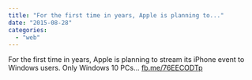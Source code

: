 ```yaml
---
title: "For the first time in years, Apple is planning to..."
date: "2015-08-28"
categories: 
  - "web"
---
```


For the first time in years, Apple is planning to stream its iPhone event to Windows users. Only Windows 10 PCs... [fb.me/76EECODTp](http://fb.me/76EECODTp)
